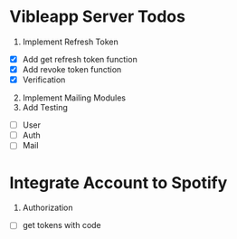 # Vibleapp Server Todos

1. Implement Refresh Token

- [x] Add get refresh token function
- [x] Add revoke token function
- [x] Verification

2. Implement Mailing Modules
3. Add Testing

- [ ] User
- [ ] Auth
- [ ] Mail

# Integrate Account to Spotify

1. Authorization

- [ ] get tokens with code
